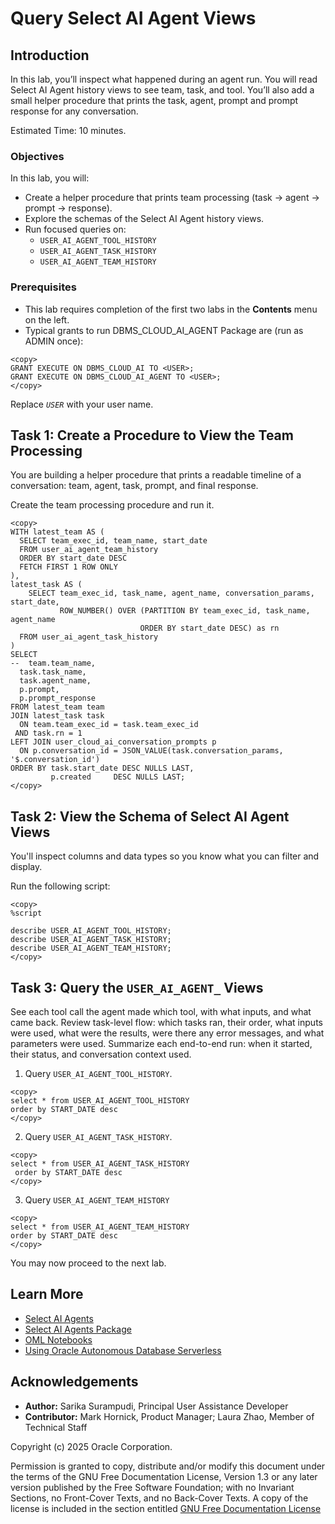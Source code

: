 # Query Select AI Agent Views

## Introduction

In this lab, you’ll inspect what happened during an agent run. You will read Select AI Agent history views to see team, task, and tool. You’ll also add a small helper procedure that prints the task, agent, prompt and prompt response for any conversation.

Estimated Time: 10 minutes.

### Objectives

In this lab, you will:

* Create a helper procedure that prints team processing (task → agent → prompt → response).
* Explore the schemas of the Select AI Agent history views.
* Run focused queries on:
    * `USER_AI_AGENT_TOOL_HISTORY`
    * `USER_AI_AGENT_TASK_HISTORY`
    * `USER_AI_AGENT_TEAM_HISTORY`

### Prerequisites

- This lab requires completion of the first two labs in the **Contents** menu on the left.
- Typical grants to run DBMS\_CLOUD\_AI\_AGENT Package are (run as ADMIN once):

```
<copy>
GRANT EXECUTE ON DBMS_CLOUD_AI TO <USER>;
GRANT EXECUTE ON DBMS_CLOUD_AI_AGENT TO <USER>;
</copy>
```
Replace _`USER`_ with your user name.

## Task 1: Create a Procedure to View the Team Processing

You are building a helper procedure that prints a readable timeline of a conversation: team, agent, task, prompt, and final response.

Create the team processing procedure and run it.
```
<copy>
WITH latest_team AS (
  SELECT team_exec_id, team_name, start_date
  FROM user_ai_agent_team_history
  ORDER BY start_date DESC
  FETCH FIRST 1 ROW ONLY
),
latest_task AS (
    SELECT team_exec_id, task_name, agent_name, conversation_params, start_date,
           ROW_NUMBER() OVER (PARTITION BY team_exec_id, task_name, agent_name 
                             ORDER BY start_date DESC) as rn
  FROM user_ai_agent_task_history
)
SELECT
--  team.team_name,
  task.task_name,
  task.agent_name,
  p.prompt,
  p.prompt_response
FROM latest_team team
JOIN latest_task task
  ON team.team_exec_id = task.team_exec_id
 AND task.rn = 1
LEFT JOIN user_cloud_ai_conversation_prompts p
  ON p.conversation_id = JSON_VALUE(task.conversation_params, '$.conversation_id')
ORDER BY task.start_date DESC NULLS LAST,
         p.created     DESC NULLS LAST;
</copy>
```

## Task 2: View the Schema of Select AI Agent Views

You'll inspect columns and data types so you know what you can filter and display.

Run the following script:

```
<copy>
%script

describe USER_AI_AGENT_TOOL_HISTORY;
describe USER_AI_AGENT_TASK_HISTORY;
describe USER_AI_AGENT_TEAM_HISTORY;
</copy>
```

## Task 3: Query the `USER_AI_AGENT_` Views

See each tool call the agent made which tool, with what inputs, and what came back. Review task-level flow: which tasks ran, their order, what inputs were used, what were the results, were there any error messages, and what parameters were used. Summarize each end-to-end run: when it started, their status, and conversation context used.

1. Query `USER_AI_AGENT_TOOL_HISTORY`.

```
<copy>
select * from USER_AI_AGENT_TOOL_HISTORY
order by START_DATE desc
</copy>
```

2. Query `USER_AI_AGENT_TASK_HISTORY`.

```
<copy>
select * from USER_AI_AGENT_TASK_HISTORY
 order by START_DATE desc
</copy>
```

3. Query `USER_AI_AGENT_TEAM_HISTORY`

```
<copy>
select * from USER_AI_AGENT_TEAM_HISTORY
order by START_DATE desc
</copy>
```

You may now proceed to the next lab.

## Learn More

* [Select AI Agents](https://docs.oracle.com/en/cloud/paas/autonomous-database/serverless/adbsb/select-ai-agents1.html)
* [Select AI Agents Package](https://docs.oracle.com/en/cloud/paas/autonomous-database/serverless/adbsb/select-ai-agents-package.html)
* [OML Notebooks](https://docs.oracle.com/en/database/oracle/machine-learning/oml-notebooks/index.html)
* [Using Oracle Autonomous Database Serverless](https://docs.oracle.com/en/cloud/paas/autonomous-database/adbsa/index.html)


## Acknowledgements

* **Author:** Sarika Surampudi, Principal User Assistance Developer
* **Contributor:** Mark Hornick, Product Manager; Laura Zhao, Member of Technical Staff
<!--* **Last Updated By/Date:** Sarika Surampudi, August 2025
-->


Copyright (c) 2025 Oracle Corporation.

Permission is granted to copy, distribute and/or modify this document
under the terms of the GNU Free Documentation License, Version 1.3
or any later version published by the Free Software Foundation;
with no Invariant Sections, no Front-Cover Texts, and no Back-Cover Texts.
A copy of the license is included in the section entitled [GNU Free Documentation License](https://oracle-livelabs.github.io/adb/shared/adb-15-minutes/introduction/files/gnu-free-documentation-license.txt)
